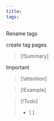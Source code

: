 ```yaml
---
title: 
tags: 
---
```

Rename tags

create tag pages

>[!Summary]
>

>[!important] 
>

>[!attention] 
>

>[!Example]
>

>[!Todo]
>- [ ] 
